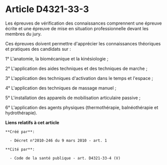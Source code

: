 # Article D4321-33-3

Les épreuves de vérification des connaissances comprennent une épreuve écrite et une épreuve de mise en situation
professionnelle devant les membres du jury. 

Ces épreuves doivent permettre d'apprécier les connaissances théoriques et pratiques des candidats sur : 

1° L'anatomie, la biomécanique et la kinésiologie ; 

2° L'application des aides techniques et des techniques de marche ; 

3° L'application des techniques d'activation dans le temps et l'espace ; 

4° L'application des techniques de massage manuel ; 

5° L'installation des appareils de mobilisation articulaire passive ; 

6° L'application des agents physiques (thermothérapie, balnéothérapie et hydrothérapie).

**Liens relatifs à cet article**

	**Créé par**:

	  - Décret n°2010-246 du 9 mars 2010 - art. 1

	**Cité par**:

	  - Code de la santé publique - art. D4321-33-4 (V)
